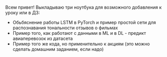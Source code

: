 Всем привет!
Выкладываю три ноутбука для возможного добавления к уроку или в ДЗ:
- Обьбяснение работы LSTM в PyTorch и пример простой сети для распознавания тональности отзывов о фильмах
- Пример того, как работают с данными в ML и в DL - предикт авиаперевозок из датасета
- Пример того же кода, но применительно к акциям (это можно сделать домашним заданием, если надо)
